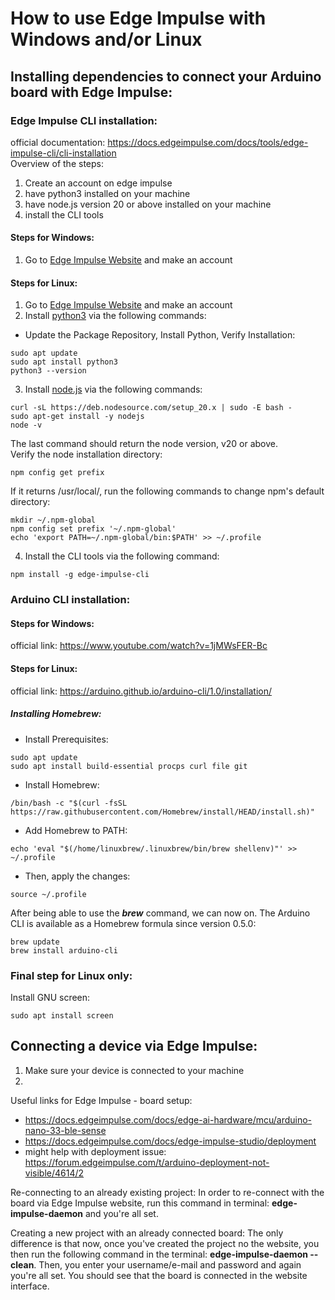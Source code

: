 # How to use Edge Impulse with Windows and/or Linux

## Installing dependencies to connect your Arduino board with Edge Impulse:

### Edge Impulse CLI installation:

official documentation: https://docs.edgeimpulse.com/docs/tools/edge-impulse-cli/cli-installation <br/> 
Overview of the steps:
1. Create an account on edge impulse
2. have python3 installed on your machine
3. have node.js version 20 or above installed on your machine
4. install the CLI tools

#### Steps for Windows:

1. Go to [Edge Impulse Website](https://studio.edgeimpulse.com/login) and make an account

#### Steps for Linux:

1. Go to [Edge Impulse Website](https://studio.edgeimpulse.com/login) and make an account
2. Install [python3](https://phoenixnap.com/kb/how-to-install-python-3-ubuntu) via the following commands: <br/> 
 - Update the Package Repository, Install Python, Verify Installation:<br/>
```
sudo apt update
sudo apt install python3
python3 --version
```

3. Install [node.js]() via the following commands:
```
curl -sL https://deb.nodesource.com/setup_20.x | sudo -E bash -
sudo apt-get install -y nodejs
node -v
```
The last command should return the node version, v20 or above. <br/>
Verify the node installation directory:
```
npm config get prefix
```
If it returns /usr/local/, run the following commands to change npm's default directory:
```
mkdir ~/.npm-global
npm config set prefix '~/.npm-global'
echo 'export PATH=~/.npm-global/bin:$PATH' >> ~/.profile
```
4. Install the CLI tools via the following command: 
```
npm install -g edge-impulse-cli
```
### Arduino CLI installation:
#### Steps for Windows:
official link: https://www.youtube.com/watch?v=1jMWsFER-Bc


#### Steps for Linux:
official link: https://arduino.github.io/arduino-cli/1.0/installation/
##### Installing Homebrew:
 - Install Prerequisites:
```
sudo apt update
sudo apt install build-essential procps curl file git
```
 - Install Homebrew:
```
/bin/bash -c "$(curl -fsSL https://raw.githubusercontent.com/Homebrew/install/HEAD/install.sh)"
```
 - Add Homebrew to PATH:
```
echo 'eval "$(/home/linuxbrew/.linuxbrew/bin/brew shellenv)"' >> ~/.profile
```
 - Then, apply the changes:
```
source ~/.profile
```

After being able to use the ***brew*** command, we can now on. The Arduino CLI is available as a Homebrew formula since version 0.5.0:
```
brew update
brew install arduino-cli
```

### Final step for Linux only:
Install GNU screen:
```
sudo apt install screen
```

## Connecting a device via Edge Impulse:

1. Make sure your device is connected to your machine
2. 

Useful links for Edge Impulse - board setup:
- https://docs.edgeimpulse.com/docs/edge-ai-hardware/mcu/arduino-nano-33-ble-sense
- https://docs.edgeimpulse.com/docs/edge-impulse-studio/deployment
- might help with deployment issue: https://forum.edgeimpulse.com/t/arduino-deployment-not-visible/4614/2

Re-connecting to an already existing project:
  In order to re-connect with the board via Edge Impulse website, run this command in terminal: **edge-impulse-daemon** and you're all set.

Creating a new project with an already connected board:
  The only difference is that now, once you've created the project no the website, you then run the following command in the terminal: **edge-impulse-daemon --clean**. Then, you enter your username/e-mail and password and again you're all set. You should see that the board is connected in the website interface.
